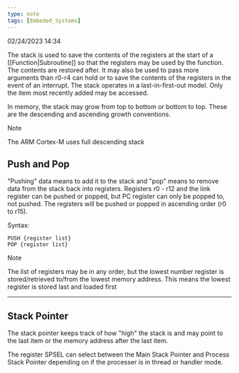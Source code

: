 ```yaml
---
type: note
tags: [Embeded_Systems]
---
```

02/24/2023 14:34

  

The stack is used to save the contents of the registers at the start of a [[Function|Subroutine]] so that the registers may be used by the function. The contents are restored after. It may also be used to pass more arguments than r0-r4 can hold or to save the contents of the registers in the event of an interrupt. The stack operates in a last-in-first-out model. Only the item most recently added may be accessed. 

In memory, the stack may grow from top to bottom or bottom to top. These are the descending and ascending growth conventions. 

>[!note]
>The ARM Cortex-M uses full descending stack


## Push and Pop
"Pushing" data means to add it to the stack and "pop" means to remove data from the stack back into registers. Registers r0 - r12 and the link register can be pushed or popped, but PC register can only be popped to, not pushed. The registers will be pushed or popped in ascending order (r0 to r15).

Syntax:
```
PUSH {register list}
POP {register list}
```



>[!note]
> The list of registers may be in any order, but the lowest number register is stored/retrieved to/from the lowest memory address. This means the lowest register is stored last and loaded first

---
## Stack Pointer
The stack pointer keeps track of how "high" the stack is and may point to the last item or the memory address after the last item. 

The register SPSEL can select between the Main Stack Pointer and Process Stack Pointer depending on if the processer is in thread or handler mode. 